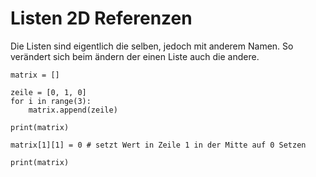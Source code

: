 # Listen 2D Referenzen
Die Listen sind eigentlich die selben, jedoch mit anderem Namen. So verändert sich beim ändern der einen Liste auch die andere.
```
matrix = []

zeile = [0, 1, 0]
for i in range(3):
    matrix.append(zeile)

print(matrix)

matrix[1][1] = 0 # setzt Wert in Zeile 1 in der Mitte auf 0 Setzen

print(matrix)
```
